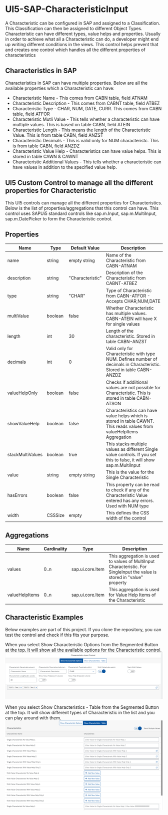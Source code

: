 # UI5-SAP-CharacteristicInput
A Characteristic can be configured in SAP and assigned to a Classification. This Classification can then be assigned to different Object Types. Characteristic can have different types, value helps and properties. Usually in order to achieve what all a Characteristic can do, a developer might end up writing different conditions in the views. This control helps prevent that and creates one control which handles all the different properties of characteristics

## Characteristics in SAP
Characteristics in SAP can have multiple properties. Below are all the available properties which a Characteristic can have:

- Characteristic Name - This comes from CABN table, field ATNAM
- Characteristic Description - This comes from CABNT table, field ATBEZ
- Characteristic Type - CHAR, NUM, DATE, CURR. This comes from CABN table, field ATFOR
- Characteristic Mutli Value - This tells whether a characteristic can have multiple values. This is based on table CABN, field ATEIN
- Characteristic Length - This means the length of the Characteristic Value. This is from table CABN, field ANZST
- Characteristic Decimals - This is valid only for NUM characteristc. This is from table CABN, field ANZDZ
- Characteristic Value Help - Characteristics can have value helps. This is stored in table CAWN & CAWNT
- Characteristic Additional Values - This tells whether a characteristic can have values in addition to the specified value help.

## UI5 Custom Control to manage all the different properties for Characteristic
This UI5 controls can manage all the different properties for Characteristics. Below is the list of properties/aggregations that this control can have. This control uses SAPUi5 standard controls like sap.m.Input, sap.m.MultiInput, sap.m.DatePicker to form the Characteristic control.

## Properties
| Name             | Type          | Default Value    | Description |
| ---------------- | ------------- | ---------------- | ----------- |
| name             | string        | empty string     | Name of the Characteristic from CABN-ATNAM |
| description      | string        | "Characteristic" | Description of the Characteristic from CABNT-ATBEZ |
| type             | string        | "CHAR"           | Type of Characteristic from CABN-ATFOR - Accepts CHAR,NUM,DATE |
| multiValue       | boolean       | false            | Whether Characteristic has multiple values. CABN-ATEIN will have X for single values |
| length           | int           | 30               | Length of the characteristic. Stored in table CABN-ANZST |
| decimals         | int           | 0                | Valid only for Characteristic with type NUM. Defines number of decimals in Characteristic. Stored in table CABN-ANZDZ |
| valueHelpOnly    | boolean       | false            | Checks if addiitional values are not possible for Characteristic. This is stored in table CABN-ATSON |
| showValueHelp    | boolean       | false            | Characteristics can have value helps which is stored in table CAWNT. This reads values from valueHelpItems Aggregation |
| stackMultiValues | boolean       | true             | This stacks multiple values as different Single value controls. If you set this to false, it will show sap.m.MultiInput |
| value            | string        | empty string     | This is the value for the Single Characteristic |
| hasErrors        | boolean       | false            | This property can be read to check if any of the Characteristic Value entered has any errors. Used with NUM type |
| width            | CSSSize       | empty            | This defines the CSS width of the control |

## Aggregations
| Name             | Cardinality   | Type             | Description |
| ---------------- | ------------- | ---------------- | ----------- |
| values           | 0..n          | sap.ui.core.Item | This aggregation is used to values of MultiInput Characteristic. For SingleInput the value is stored in "value" property|
| valueHelpItems   | 0..n          | sap.ui.core.Item | This aggregation is used for Value Help Items of the Characteristic |

## Characteristic Examples 
Below examples are part of this project. If you clone the repository, you can test the control and check if this fits your purpose.

When you select Show Characteristic Options from the Segmented Button at the top. It will show all the available options for the Characteristic control.
![Characteristic Options](/exampleImages/AllAvailableOptions.PNG?raw=true)

When you select Show Characteristics - Table from the Segmented Button at the top. It will show different types of Characteristic in the list and you can play around with them.
![Characteristic Table](/exampleImages/DifferentCharacteristicTypesTable.PNG?raw=true)

